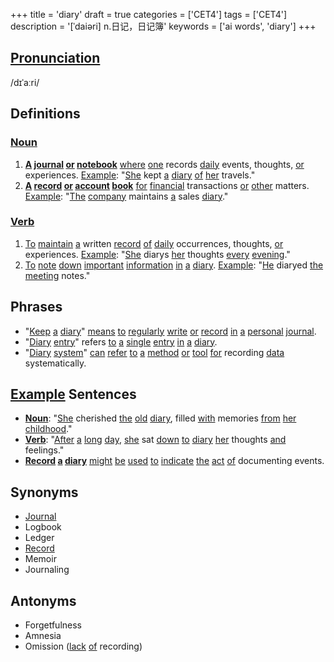 +++
title = 'diary'
draft = true
categories = ['CET4']
tags = ['CET4']
description = '[ˈdaiəri] n.日记，日记簿'
keywords = ['ai words', 'diary']
+++

## [Pronunciation](/post/pronunciation/)
/dɪˈaːri/

## Definitions
### [Noun](/post/noun/)
1. **[A](/post/a/) [journal](/post/journal/) [or](/post/or/) [notebook](/post/notebook/)** [where](/post/where/) [one](/post/one/) records [daily](/post/daily/) events, thoughts, [or](/post/or/) experiences. [Example](/post/example/): "[She](/post/she/) kept [a](/post/a/) [diary](/post/diary/) [of](/post/of/) [her](/post/her/) travels."
2. **[A](/post/a/) [record](/post/record/) [or](/post/or/) [account](/post/account/) [book](/post/book/)** [for](/post/for/) [financial](/post/financial/) transactions [or](/post/or/) [other](/post/other/) matters. [Example](/post/example/): "[The](/post/the/) [company](/post/company/) maintains [a](/post/a/) sales [diary](/post/diary/)."

### [Verb](/post/verb/)
1. [To](/post/to/) [maintain](/post/maintain/) [a](/post/a/) written [record](/post/record/) [of](/post/of/) [daily](/post/daily/) occurrences, thoughts, [or](/post/or/) experiences. [Example](/post/example/): "[She](/post/she/) diarys [her](/post/her/) thoughts [every](/post/every/) [evening](/post/evening/)."
2. [To](/post/to/) [note](/post/note/) [down](/post/down/) [important](/post/important/) [information](/post/information/) [in](/post/in/) [a](/post/a/) [diary](/post/diary/). [Example](/post/example/): "[He](/post/he/) diaryed [the](/post/the/) [meeting](/post/meeting/) notes."

## Phrases
- "[Keep](/post/keep/) [a](/post/a/) [diary](/post/diary/)" [means](/post/means/) [to](/post/to/) [regularly](/post/regularly/) [write](/post/write/) [or](/post/or/) [record](/post/record/) [in](/post/in/) [a](/post/a/) [personal](/post/personal/) [journal](/post/journal/).
- "[Diary](/post/diary/) [entry](/post/entry/)" refers [to](/post/to/) [a](/post/a/) [single](/post/single/) [entry](/post/entry/) [in](/post/in/) [a](/post/a/) [diary](/post/diary/).
- "[Diary](/post/diary/) [system](/post/system/)" [can](/post/can/) [refer](/post/refer/) [to](/post/to/) [a](/post/a/) [method](/post/method/) [or](/post/or/) [tool](/post/tool/) [for](/post/for/) recording [data](/post/data/) systematically.

## [Example](/post/example/) Sentences
- **[Noun](/post/noun/)**: "[She](/post/she/) cherished [the](/post/the/) [old](/post/old/) [diary](/post/diary/), filled [with](/post/with/) memories [from](/post/from/) [her](/post/her/) [childhood](/post/childhood/)."
- **[Verb](/post/verb/)**: "[After](/post/after/) [a](/post/a/) [long](/post/long/) [day](/post/day/), [she](/post/she/) sat [down](/post/down/) [to](/post/to/) [diary](/post/diary/) [her](/post/her/) thoughts [and](/post/and/) feelings."
- **[Record](/post/record/) [a](/post/a/) [diary](/post/diary/)** [might](/post/might/) [be](/post/be/) [used](/post/used/) [to](/post/to/) [indicate](/post/indicate/) [the](/post/the/) [act](/post/act/) [of](/post/of/) documenting events.

## Synonyms
- [Journal](/post/journal/)
- Logbook
- Ledger
- [Record](/post/record/)
- Memoir
- Journaling

## Antonyms
- Forgetfulness
- Amnesia
- Omission ([lack](/post/lack/) [of](/post/of/) recording)
